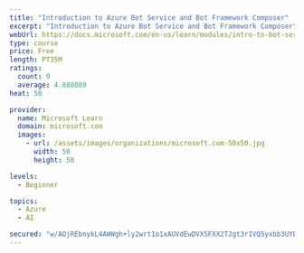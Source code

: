 ```yaml
---
title: "Introduction to Azure Bot Service and Bot Framework Composer"
excerpt: "Introduction to Azure Bot Service and Bot Framework Composer"
webUrl: https://docs.microsoft.com/en-us/learn/modules/intro-to-bot-service-bot-framework-composer/
type: course
price: Free
length: PT35M
ratings:
  count: 9
  average: 4.888889
heat: 50

provider:
  name: Microsoft Learn
  domain: microsoft.com
  images:
    - url: /assets/images/organizations/microsoft.com-50x50.jpg
      width: 50
      height: 50

levels:
  - Beginner

topics:
  - Azure
  - AI

secured: "w/AOjREbnykL4AWWgh+ly2wrt1o1xAUVdEwDVXSFXX2TJgt3rIVQ5yxbb3UYBp19mmrs7JvqzYDomA7wiOWOCNboUJ3cHEPpOtRxJEZDT9e3daGlndeyVJ82Gej50MnCl6AuoBDaqq7Vt4FecZd81Z2mErh7uR6q/JgpF9JStlJPOEIDcCNVVb4jrn0FYgdyANYeShLV2sJHBdE34lWOzb3FTo6DKVPF+8ilSLWqsb8w0fbRg0dgChUGJlsH8GCqZn+H78DdoUJ3U52ncky2VjX9TsxC0LxxiS/woC3DITUOgD948Q8rpmjtJwfWQnLm8eKS9tviE6lZEDhbSV9UwJ5jNUPmk2Hke8goQPHD5FWyyUDWtK/Rt39wy+06BuUOJIZDfWl1wWFb4IfnIcBwJwlaB8mZHxVdi+7f/Tq4qC8=;UzAPkjEymrOKxFkcG3o/fg=="
---
```


